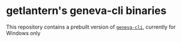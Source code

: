 # getlantern's geneva-cli binaries

This repository contains a prebuilt version of [`geneva-cli`](https://github.com/getlantern/geneva-cli), currently for Windows only
